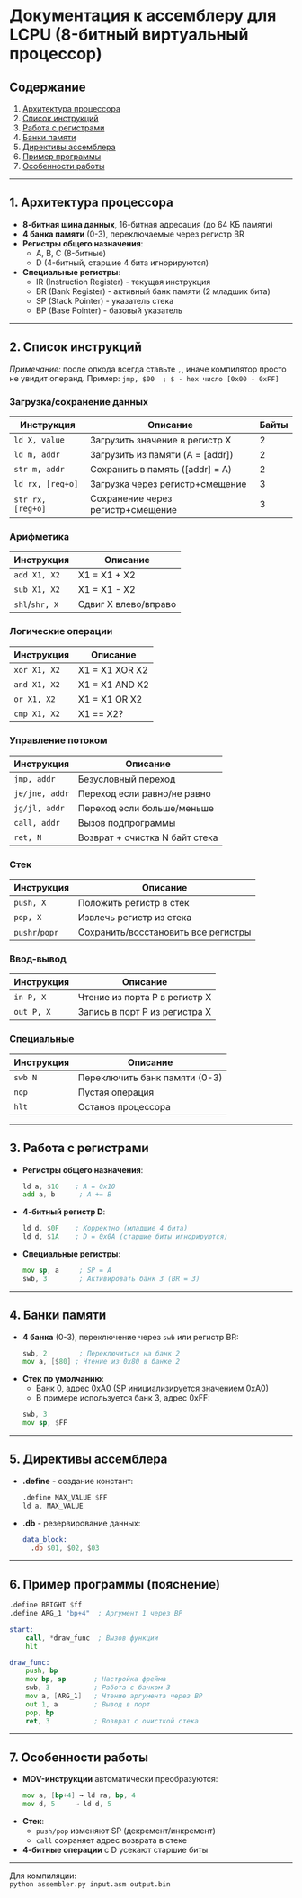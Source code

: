 # Документация к ассемблеру для LCPU (8-битный виртуальный процессор)

## Содержание
1. [Архитектура процессора](https://github.com/arti-max/LCPU/blob/main/Assembly_Manual.md#1-%D0%B0%D1%80%D1%85%D0%B8%D1%82%D0%B5%D0%BA%D1%82%D1%83%D1%80%D0%B0-%D0%BF%D1%80%D0%BE%D1%86%D0%B5%D1%81%D1%81%D0%BE%D1%80%D0%B0)
2. [Список инструкций](https://github.com/arti-max/LCPU/blob/main/Assembly_Manual.md#2-%D1%81%D0%BF%D0%B8%D1%81%D0%BE%D0%BA-%D0%B8%D0%BD%D1%81%D1%82%D1%80%D1%83%D0%BA%D1%86%D0%B8%D0%B9)
3. [Работа с регистрами](https://github.com/arti-max/LCPU/blob/main/Assembly_Manual.md#3-%D1%80%D0%B0%D0%B1%D0%BE%D1%82%D0%B0-%D1%81-%D1%80%D0%B5%D0%B3%D0%B8%D1%81%D1%82%D1%80%D0%B0%D0%BC%D0%B8)
4. [Банки памяти](https://github.com/arti-max/LCPU/blob/main/Assembly_Manual.md#4-%D0%B1%D0%B0%D0%BD%D0%BA%D0%B8-%D0%BF%D0%B0%D0%BC%D1%8F%D1%82%D0%B8)
5. [Директивы ассемблера](https://github.com/arti-max/LCPU/blob/main/Assembly_Manual.md#5-%D0%B4%D0%B8%D1%80%D0%B5%D0%BA%D1%82%D0%B8%D0%B2%D1%8B-%D0%B0%D1%81%D1%81%D0%B5%D0%BC%D0%B1%D0%BB%D0%B5%D1%80%D0%B0)
6. [Пример программы](https://github.com/arti-max/LCPU/blob/main/Assembly_Manual.md#6-%D0%BF%D1%80%D0%B8%D0%BC%D0%B5%D1%80-%D0%BF%D1%80%D0%BE%D0%B3%D1%80%D0%B0%D0%BC%D0%BC%D1%8B-%D0%BF%D0%BE%D1%8F%D1%81%D0%BD%D0%B5%D0%BD%D0%B8%D0%B5)
7. [Особенности работы](https://github.com/arti-max/LCPU/blob/main/Assembly_Manual.md#7-%D0%BE%D1%81%D0%BE%D0%B1%D0%B5%D0%BD%D0%BD%D0%BE%D1%81%D1%82%D0%B8-%D1%80%D0%B0%D0%B1%D0%BE%D1%82%D1%8B)

---

## 1. Архитектура процессора
- **8-битная шина данных**, 16-битная адресация (до 64 КБ памяти)
- **4 банка памяти** (0-3), переключаемые через регистр BR
- **Регистры общего назначения**:
  - A, B, C (8-битные)
  - D (4-битный, старшие 4 бита игнорируются)
- **Специальные регистры**:
  - IR (Instruction Register) - текущая инструкция
  - BR (Bank Register) - активный банк памяти (2 младших бита)
  - SP (Stack Pointer) - указатель стека
  - BP (Base Pointer) - базовый указатель

---

## 2. Список инструкций

*Примечание:* после опкода всегда ставьте `,`, иначе компилятор просто не увидит операнд. Пример:
`jmp, $00  ; $ - hex число [0x00 - 0xFF]`

### Загрузка/сохранение данных
| Инструкция      | Описание                          | Байты |
|-----------------|-----------------------------------|-------|
| `ld X, value`   | Загрузить значение в регистр X   | 2     |
| `ld m, addr`    | Загрузить из памяти (A = [addr]) | 2     |
| `str m, addr`   | Сохранить в память ([addr] = A)  | 2     |
| `ld rx, [reg+o]`| Загрузка через регистр+смещение  | 3     |
| `str rx, [reg+o]`| Сохранение через регистр+смещение| 3     |

### Арифметика
| Инструкция      | Описание                          |
|-----------------|-----------------------------------|
| `add X1, X2`    | X1 = X1 + X2                      |
| `sub X1, X2`    | X1 = X1 - X2                      |
| `shl`/`shr, X`  | Сдвиг X влево/вправо              |

### Логические операции
| Инструкция      | Описание                          |
|-----------------|-----------------------------------|
| `xor X1, X2`         | X1 = X1 XOR X2               |
| `and X1, X2`         | X1 = X1 AND X2               |
| `or X1, X2`          | X1 = X1 OR X2                |
| `cmp X1, X2`         | X1 == X2?                    |

### Управление потоком
| Инструкция      | Описание                          |
|-----------------|-----------------------------------|
| `jmp, addr`      | Безусловный переход              |
| `je/jne, addr`   | Переход если равно/не равно      |
| `jg/jl, addr`    | Переход если больше/меньше       |
| `call, addr`     | Вызов подпрограммы               |
| `ret, N`         | Возврат + очистка N байт стека   |

### Стек
| Инструкция      | Описание                          |
|-----------------|-----------------------------------|
| `push, X`        | Положить регистр в стек          |
| `pop, X`         | Извлечь регистр из стека         |
| `pushr`/`popr`  | Сохранить/восстановить все регистры |

### Ввод-вывод
| Инструкция      | Описание                          |
|-----------------|-----------------------------------|
| `in P, X`       | Чтение из порта P в регистр X     |
| `out P, X`      | Запись в порт P из регистра X     |

### Специальные
| Инструкция      | Описание                          |
|-----------------|-----------------------------------|
| `swb N`         | Переключить банк памяти (0-3)     |
| `nop`           | Пустая операция                   |
| `hlt`           | Останов процессора                |

---

## 3. Работа с регистрами
- **Регистры общего назначения**:
  ```asm
  ld a, $10    ; A = 0x10
  add a, b      ; A += B
  ```
- **4-битный регистр D**:
  ```asm
  ld d, $0F    ; Корректно (младшие 4 бита)
  ld d, $1A    ; D = 0x0A (старшие биты игнорируются)
  ```
- **Специальные регистры**:
  ```asm
  mov sp, a     ; SP = A
  swb, 3        ; Активировать банк 3 (BR = 3)
  ```

---

## 4. Банки памяти
- **4 банка** (0-3), переключение через `swb` или регистр BR:
  ```asm
  swb, 2        ; Переключиться на банк 2
  mov a, [$80] ; Чтение из 0x80 в банке 2
  ```
- **Стек по умолчанию**:
  - Банк 0, адрес 0xA0 (SP инициализируется значением 0xA0)
  - В примере используется банк 3, адрес 0xFF:
  ```asm
  swb, 3
  mov sp, $FF
  ```

---

## 5. Директивы ассемблера
- **.define** - создание констант:
  ```asm
  .define MAX_VALUE $FF
  ld a, MAX_VALUE
  ```
- **.db** - резервирование данных:
  ```asm
  data_block:
    .db $01, $02, $03
  ```

---

## 6. Пример программы (пояснение)
```asm
.define BRIGHT $ff
.define ARG_1 "bp+4"  ; Аргумент 1 через BP

start:
    call, *draw_func  ; Вызов функции
    hlt

draw_func:
    push, bp
    mov bp, sp       ; Настройка фрейма
    swb, 3           ; Работа с банком 3
    mov a, [ARG_1]   ; Чтение аргумента через BP
    out 1, a         ; Вывод в порт
    pop, bp
    ret, 3           ; Возврат с очисткой стека
```

---

## 7. Особенности работы
- **MOV-инструкции** автоматически преобразуются:
  ```asm
  mov a, [bp+4] → ld ra, bp, 4
  mov d, 5     → ld d, 5
  ```
- **Стек**:
  - `push/pop` изменяют SP (декремент/инкремент)
  - `call` сохраняет адрес возврата в стеке
- **4-битные операции** с D усекают старшие биты

--- 

Для компиляции:  
`python assembler.py input.asm output.bin`
